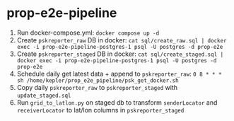 # prop-e2e-pipeline

1. Run docker-compose.yml: `docker compose up -d`
2. Create `pskreporter_raw` DB in docker: `cat sql/create_raw.sql | docker exec -i prop-e2e-pipeline-postgres-1 psql -U postgres -d prop-e2e`
3. Create `pskreporter_staged` DB in docker: `cat sql/create_staged.sql | docker exec -i prop-e2e-pipeline-postgres-1 psql -U postgres -d prop-e2e`
4. Schedule daily get latest data + append to `pskreporter_raw`: `0 8 * * * sh /home/kepler/prop_e2e_pipeline/psk_get_docker.sh`
5. Copy daily `pskreporter_raw` to `pskreporter_staged` with `update_staged.sql`
6. Run `grid_to_latlon.py` on staged db to transform `senderLocator` and `receiverLocator` to lat/lon columns in `pskreporter_staged`
